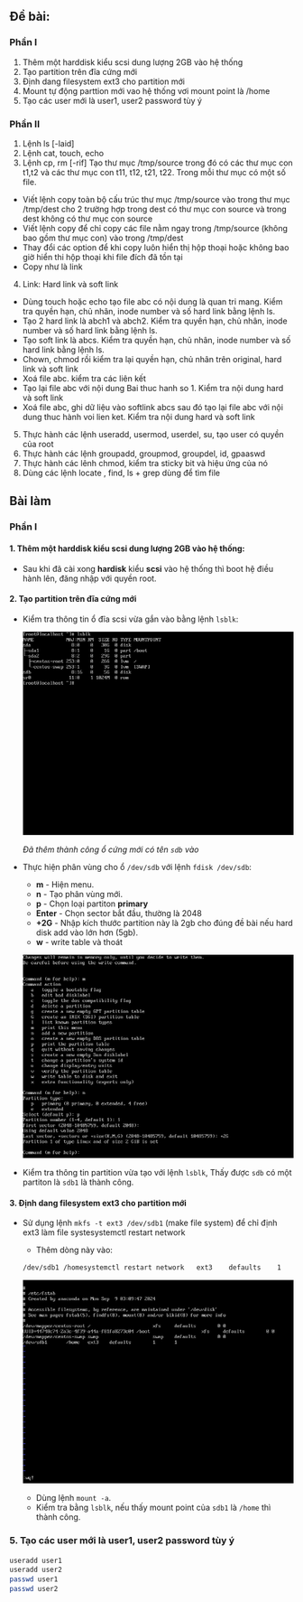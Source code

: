 ## Đề bài:

### Phần I
1. Thêm một harddisk kiểu scsi dung lượng 2GB vào hệ thống
2. Tạo partition trên đĩa cứng mới
3. Định dang filesystem ext3 cho partition mới
4. Mount tự động parttion mới vao hệ thống vơi mount point là /home
5. Tạo các user mới là user1, user2 password tùy ý
### Phần II
1. Lệnh ls [-laid]
2. Lệnh cat, touch, echo
3. Lệnh cp, rm [-rif]
Tạo thư mục /tmp/source trong đó có các thư mục con t1,t2 và các thư mục con t11, t12,
t21, t22. Trong mỗi thư mục có một số file.
- Viết lệnh copy toàn bộ cấu trúc thư mục /tmp/source vào trong thư mục
/tmp/dest cho 2 trường hợp trong dest có thư mục con source và trong dest
không có thư mục con source
- Viết lệnh copy để chỉ copy các file nằm ngay trong /tmp/source (không bao gồm
thư mục con) vào trong /tmp/dest
- Thay đổi các option để khi copy luôn hiển thị hộp thoại hoặc không bao giờ hiển
thi hộp thoại khi file đích đã tồn tại
- Copy như là link
4. Link: Hard link và soft link
- Dùng touch hoặc echo tạo file abc có nội dung là quan tri mang. Kiểm tra
quyền hạn, chủ nhân, inode number và số hard link bằng lệnh ls.
- Tạo 2 hard link là abch1 và abch2. Kiểm tra quyền hạn, chủ nhân, inode number
và số hard link bằng lệnh ls.
- Tạo soft link là abcs. Kiểm tra quyền hạn, chủ nhân, inode number và số hard
link bằng lệnh ls.
- Chown, chmod rồi kiểm tra lại quyền hạn, chủ nhân trên original, hard link và
soft link
- Xoá file abc. kiểm tra các liên kết
- Tạo lại file abc với nội dung Bai thuc hanh so 1. Kiểm tra nội dung hard và soft
link
- Xoá file abc, ghi dữ liệu vào softlink abcs sau đó tạo lại file abc với nội dung
thuc hành voi lien ket. Kiểm tra nội dung hard và soft link
5. Thực hành các lệnh useradd, usermod, userdel, su, tạo user có quyền của root
6. Thực hành các lệnh groupadd, groupmod, groupdel, id, gpaaswd
7. Thực hành các lênh chmod, kiểm tra sticky bit và hiệu ứng của nó
8. Dùng các lệnh locate , find, ls + grep dùng để tìm file

## Bài làm
### Phần I

#### 1. Thêm một harddisk kiểu scsi dung lượng 2GB vào hệ thống:
- Sau khi đã cài xong **hardisk** kiểu **scsi** vào hệ thống thì boot hệ điều hành lên, đăng nhập với quyền root.

#### 2. Tạo partition trên đĩa cứng mới
- Kiểm tra thông tin ổ đĩa scsi vừa gắn vào bằng lệnh `lsblk`:

  ![img](/images/qtm/VirtualBox_Centos%207_10_09_2024_01_11_01.png)
  
  *Đã thêm thành công ổ cứng mới có tên `sdb` vào*

- Thực hiện phân vùng cho ổ  `/dev/sdb` với lệnh `fdisk /dev/sdb`:
  - **m** - Hiện menu.
  - **n** - Tạo phân vùng mới.
  - **p** - Chọn loại partiton **primary**
  - **Enter** - Chọn sector bắt đầu, thường là 2048
  - **+2G** - Nhập kích thước partition này là 2gb cho đúng đề bài nếu hard disk add vào lớn hơn (5gb).
  - **w** - write table và thoát
  
  ![img](/images/qtm/VirtualBox_Centos%207_10_09_2024_01_18_17.png)

- Kiểm tra thông tin partition vừa tạo với lệnh `lsblk`, Thấy được `sdb` có một partiton là `sdb1` là thành công.
#### 3. Định dang filesystem ext3 cho partition mới

- Sử dụng lệnh `mkfs -t ext3 /dev/sdb1` (make file system) để chỉ định ext3 làm file systesystemctl restart network
  - Thêm dòng này vào:
  
  ```sh
  /dev/sdb1 /homesystemctl restart network   ext3    defaults    1   1
  ```

  ![img](/images/qtm/VirtualBox_Centos%207_10_09_2024_01_33_39.png)

  - Dùng lệnh `mount -a`.
  - Kiểm tra bằng `lsblk`, nếu thấy mount point của `sdb1` là `/home` thì thành công.

### 5. Tạo các user mới là user1, user2 password tùy ý
```sh
useradd user1
useradd user2
passwd user1
passwd user2
```

